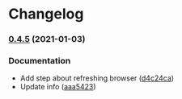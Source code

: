 # Changelog

### [0.4.5](https://www.github.com/zachowj/hass-node-red/compare/v0.4.4...v0.4.5) (2021-01-03)


### Documentation

* Add step about refreshing browser ([d4c24ca](https://www.github.com/zachowj/hass-node-red/commit/d4c24cac8ffdd5ccccffc9d074d87a1bd133e537))
* Update info ([aaa5423](https://www.github.com/zachowj/hass-node-red/commit/aaa54231ea482a8413128add61d79f312934aa1a))
